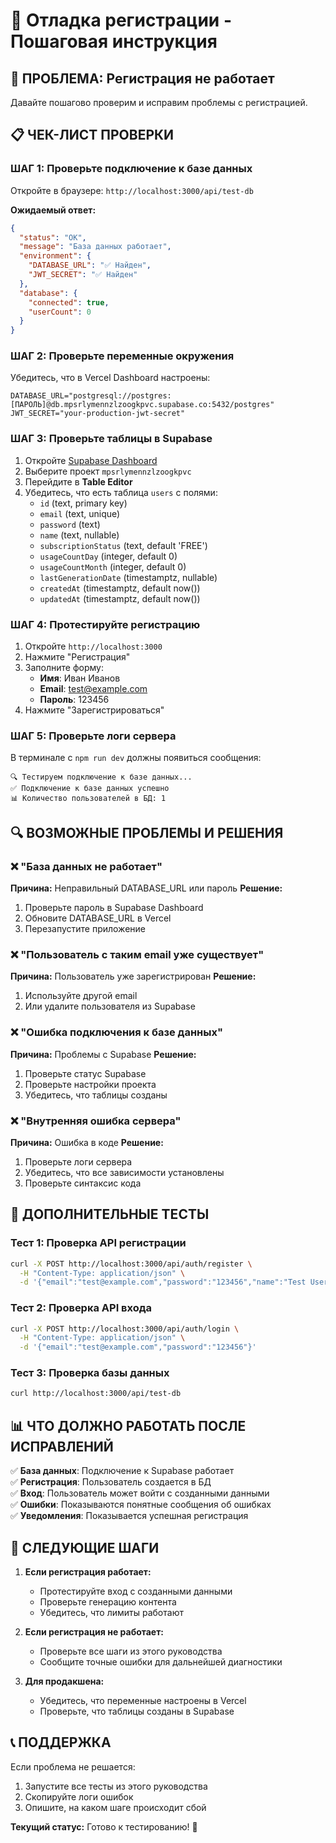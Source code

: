 # 🔧 Отладка регистрации - Пошаговая инструкция

## 🚨 ПРОБЛЕМА: Регистрация не работает

Давайте пошагово проверим и исправим проблемы с регистрацией.

## 📋 ЧЕК-ЛИСТ ПРОВЕРКИ

### ШАГ 1: Проверьте подключение к базе данных
Откройте в браузере: `http://localhost:3000/api/test-db`

**Ожидаемый ответ:**
```json
{
  "status": "OK",
  "message": "База данных работает",
  "environment": {
    "DATABASE_URL": "✅ Найден",
    "JWT_SECRET": "✅ Найден"
  },
  "database": {
    "connected": true,
    "userCount": 0
  }
}
```

### ШАГ 2: Проверьте переменные окружения
Убедитесь, что в Vercel Dashboard настроены:
```env
DATABASE_URL="postgresql://postgres:[ПАРОЛЬ]@db.mpsrlymennzlzoogkpvc.supabase.co:5432/postgres"
JWT_SECRET="your-production-jwt-secret"
```

### ШАГ 3: Проверьте таблицы в Supabase
1. Откройте [Supabase Dashboard](https://supabase.com/dashboard)
2. Выберите проект `mpsrlymennzlzoogkpvc`
3. Перейдите в **Table Editor**
4. Убедитесь, что есть таблица `users` с полями:
   - `id` (text, primary key)
   - `email` (text, unique)
   - `password` (text)
   - `name` (text, nullable)
   - `subscriptionStatus` (text, default 'FREE')
   - `usageCountDay` (integer, default 0)
   - `usageCountMonth` (integer, default 0)
   - `lastGenerationDate` (timestamptz, nullable)
   - `createdAt` (timestamptz, default now())
   - `updatedAt` (timestamptz, default now())

### ШАГ 4: Протестируйте регистрацию
1. Откройте `http://localhost:3000`
2. Нажмите "Регистрация"
3. Заполните форму:
   - **Имя**: Иван Иванов
   - **Email**: test@example.com
   - **Пароль**: 123456
4. Нажмите "Зарегистрироваться"

### ШАГ 5: Проверьте логи сервера
В терминале с `npm run dev` должны появиться сообщения:
```
🔍 Тестируем подключение к базе данных...
✅ Подключение к базе данных успешно
📊 Количество пользователей в БД: 1
```

## 🔍 ВОЗМОЖНЫЕ ПРОБЛЕМЫ И РЕШЕНИЯ

### ❌ "База данных не работает"
**Причина:** Неправильный DATABASE_URL или пароль
**Решение:**
1. Проверьте пароль в Supabase Dashboard
2. Обновите DATABASE_URL в Vercel
3. Перезапустите приложение

### ❌ "Пользователь с таким email уже существует"
**Причина:** Пользователь уже зарегистрирован
**Решение:**
1. Используйте другой email
2. Или удалите пользователя из Supabase

### ❌ "Ошибка подключения к базе данных"
**Причина:** Проблемы с Supabase
**Решение:**
1. Проверьте статус Supabase
2. Проверьте настройки проекта
3. Убедитесь, что таблицы созданы

### ❌ "Внутренняя ошибка сервера"
**Причина:** Ошибка в коде
**Решение:**
1. Проверьте логи сервера
2. Убедитесь, что все зависимости установлены
3. Проверьте синтаксис кода

## 🧪 ДОПОЛНИТЕЛЬНЫЕ ТЕСТЫ

### Тест 1: Проверка API регистрации
```bash
curl -X POST http://localhost:3000/api/auth/register \
  -H "Content-Type: application/json" \
  -d '{"email":"test@example.com","password":"123456","name":"Test User"}'
```

### Тест 2: Проверка API входа
```bash
curl -X POST http://localhost:3000/api/auth/login \
  -H "Content-Type: application/json" \
  -d '{"email":"test@example.com","password":"123456"}'
```

### Тест 3: Проверка базы данных
```bash
curl http://localhost:3000/api/test-db
```

## 📊 ЧТО ДОЛЖНО РАБОТАТЬ ПОСЛЕ ИСПРАВЛЕНИЙ

✅ **База данных**: Подключение к Supabase работает  
✅ **Регистрация**: Пользователь создается в БД  
✅ **Вход**: Пользователь может войти с созданными данными  
✅ **Ошибки**: Показываются понятные сообщения об ошибках  
✅ **Уведомления**: Показывается успешная регистрация  

## 🚀 СЛЕДУЮЩИЕ ШАГИ

1. **Если регистрация работает:**
   - Протестируйте вход с созданными данными
   - Проверьте генерацию контента
   - Убедитесь, что лимиты работают

2. **Если регистрация не работает:**
   - Проверьте все шаги из этого руководства
   - Сообщите точные ошибки для дальнейшей диагностики

3. **Для продакшена:**
   - Убедитесь, что переменные настроены в Vercel
   - Проверьте, что таблицы созданы в Supabase

## 📞 ПОДДЕРЖКА

Если проблема не решается:
1. Запустите все тесты из этого руководства
2. Скопируйте логи ошибок
3. Опишите, на каком шаге происходит сбой

**Текущий статус:** Готово к тестированию! 🎯
